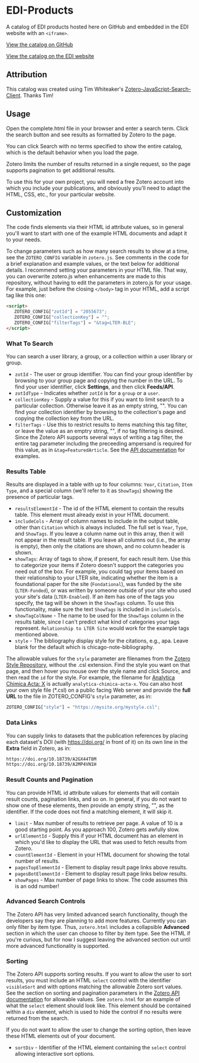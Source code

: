 # EDI-Products

A catalog of EDI products hosted here on GitHub and embedded in the EDI website with an `<iframe>`.

[View the catalog on GitHub](https://ediorg.github.io/EDI-products/complete.html)

[View the catalog on the EDI website](https://edirepository.org/about/edi-products)

## Attribution

This catalog was created using Tim Whiteaker's [Zotero-JavaScript-Search-Client](https://github.com/BLE-LTER/Zotero-JavaScript-Search-Client). Thanks Tim!

## Usage

Open the complete.html file in your browser and enter a search term. Click the search button and see results as formatted by Zotero to the page.

You can click Search with no terms specified to show the entire catalog, which is the default behavior when you load the page.

Zotero limits the number of results returned in a single request, so the page supports pagination to get additional results.

To use this for your own project, you will need a free Zotero account into which you include your publications, and obviously you'll need to adapt the HTML, CSS, etc., for your particular website.

## Customization

The code finds elements via their HTML id attribute values, so in general you'll
want to start with one of the example HTML documents and adapt it to your needs.

To change parameters such as how many search results to show at a time, see the
`ZOTERO_CONFIG` variable in `zotero.js`.  See comments in the code for a brief
explanation and example values, or the text below for additional details.  I
recommend setting your parameters in your HTML file. That way, you can overwrite
zotero.js when enhancements are made to this repository, without having to edit
the parameters in zotero.js for your usage.  For example, just before the
closing `</body>` tag in your HTML, add a script tag like this one:

```html
<script>
   ZOTERO_CONFIG["zotId"] = "2055673";
   ZOTERO_CONFIG["collectionKey"] = "";
   ZOTERO_CONFIG["filterTags"] = "&tag=LTER-BLE";
</script>
```

### What To Search

You can search a user library, a group, or a collection within a user library or
group.

* `zotId` - The user or group identifier. You can find your group identifier by
  browsing to your group page and copying the number in the URL. To find your
  user identifier, click **Settings**, and then click **Feeds/API**.
* `zotIdType` - Indicates whether `zotId` is for a `group` or a `user`.
* `collectionKey` - Supply a value for this if you want to limit search to a
  particular collection.  Otherwise leave it as an empty string, "".  You can
  find your collection identifier by browsing to the collection's page and copying the
  collection key from the URL.
* `filterTags` - Use this to restrict results to items matching this tag filter,
  or leave the value as an emptry string, "", if no tag filtering is desired.
  Since the Zotero API supports several ways of writing a tag filter, the entire tag parameter including the preceeding ampersand is required for
  this value, as in `&tag=FeaturedArticle`.  See the [API
  documentation](https://www.zotero.org/support/dev/web_api/v3/basics) for
  examples.

### Results Table

Results are displayed in a table with up to four columns: `Year`, `Citation`,
`Item Type`, and a special column (we'll refer to it as `ShowTags`) showing the
presence of particular tags.

* `resultsElementId` - The id of the HTML element to contain the results table.
  This element must already exist in your HTML document.
* `includeCols` - Array of column names to include in the output table, other than
  `Citation` which is always included.  The full set is `Year`, `Type`, and
  `ShowTags`. If you leave a column name out in this array, then it will not
  appear in the result table. If you leave all columns out (i.e., the array is
  empty), then only the citations are shown, and no column header is shown.
* `showTags`: Array of tags to show, if present, for each result item.  Use this
  to categorize your items if Zotero doesn't support the categories you need out
  of the box.  For example, you could tag your items based on their relationship
  to your LTER site, indicating whether the item is a foundational paper for the
  site (`Fondational`), was funded by the site (`LTER-Funded`), or was written by someone outside of your site
  who used your site's data (`LTER-Enabled`). If an item has one of the tags
  you specify, the tag will be shown in the `ShowTags` column. To use this functionality, make sure the text `ShowTags` is included in
  `includeCols`.
* `showTagColName` - The name to be used for the `ShowTags` column in the
  results table, since I can't predict what kind of categories your tags
  represent.  `Relationship to LTER Site` would work for the example tags
  mentioned above.
* `style` - The bibliography display style for the citations, e.g., apa. Leave
  blank for the default which is chicago-note-bibliography.

The allowable values for the `style` parameter are filenames from the [Zotero Style
Repository](https://www.zotero.org/styles), without the .csl extension. Find the style you want on that
page, and then hover you mouse over the style name and click Source, and then
read the `id` for the style.  For example, the filename for [Analytica Chimica
Acta: X](https://www.zotero.org/styles/analytica-chimica-acta-x?source=1) is
actually `analytica-chimica-acta-x`.  You can also host your own style file
(*.csl) on a public facing Web server and provide the **full URL** to the file
in ZOTERO_CONFIG's `style` parameter, as in:

```JavaScript
ZOTERO_CONFIG["style"] = "https://mysite.org/mystyle.csl";
```

### Data Links

You can supply links to datasets that the publication references by
placing each dataset's DOI (with https://doi.org/ in front of it) on its own
line in the **Extra** field in Zotero, as in:

```bash
https://doi.org/10.18739/A2GX44T8M
https://doi.org/10.18739/A2MP4VN1H
```

### Result Counts and Pagination

You can provide HTML id attribute values for elements that will contain result
counts, pagination links, and so on.  In general, if you do not want to show one
of these elements, then provide an empty string, "", as the identifier. If the
code does not find a matching element, it will skip it.

* `limit` - Max number of results to retrieve per page. A value of 10 is a good
  starting point.  As you approach 100, Zotero gets awfully slow.
* `urlElementId` - Supply this if your HTML document has an element in which
  you'd like to display the URL that was used to fetch results from Zotero.
* `countElementId` - Element in your HTML document for showing the total number
  of results.
* `pagesTopElementId` - Element to display result page links above results.
* `pagesBotElementId` - Element to display result page links below results.
* `showPages` - Max number of page links to show. The code assumes this is an
  odd number!

### Advanced Search Controls

The Zotero API has very limited advanced search functionality, though the
developers say they are planning to add more features.  Currently you
can only filter by item type.  Thus, `zotero.html` includes a collapsible
**Advanced** section in which the user can choose to filter by item type.  See
the HTML if you're curious, but for now I suggest leaving the advanced section
out until more advanced functionality is supported.

### Sorting

The Zotero API supports sorting results. If you want to allow the user to sort
results, you must include an HTML `select` control with the identifier
`visibleSort` and with options matching the allowable Zotero sort values.  See
the section on sorting and pagination parameters in the [Zotero API
documentation](https://www.zotero.org/support/dev/web_api/v3/basics) for
allowable values.  See `zotero.html` for an example of what the `select` element
should look like.  This element should be contained within a `div` element,
which is used to hide the control if no results were returned from the search.

If you do not want to allow the user to change the sorting option, then leave
these HTML elements out of your document.

* `sortDiv` - Identifier of the HTML element containing the `select` control
  allowing interactive sort options.
